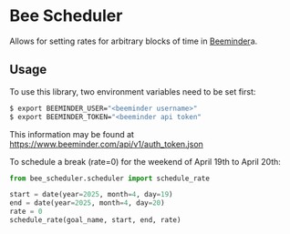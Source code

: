 # Bee Scheduler

Allows for setting rates for arbitrary blocks of time in [Beeminder](https://www.beeminder.com)a.

## Usage

To use this library, two environment variables need to be set first:
```bash
$ export BEEMINDER_USER="<beeminder username>"
$ export BEEMINDER_TOKEN="<beeminder api token"
```

This information may be found at https://www.beeminder.com/api/v1/auth_token.json

To schedule a break (rate=0) for the weekend of April 19th to April 20th:
```python
from bee_scheduler.scheduler import schedule_rate

start = date(year=2025, month=4, day=19)
end = date(year=2025, month=4, day=20)
rate = 0
schedule_rate(goal_name, start, end, rate)
```
